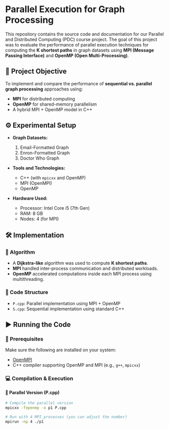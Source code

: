 # Parallel Execution for Graph Processing

This repository contains the source code and documentation for our Parallel and Distributed Computing (PDC) course project. The goal of this project was to evaluate the performance of parallel execution techniques for computing the **K shortest paths** in graph datasets using **MPI (Message Passing Interface)** and **OpenMP (Open Multi-Processing)**.

## 🧠 Project Objective

To implement and compare the performance of **sequential vs. parallel graph processing** approaches using:
- **MPI** for distributed computing
- **OpenMP** for shared-memory parallelism
- A hybrid MPI + OpenMP model in C++


## ⚙️ Experimental Setup

- **Graph Datasets:**
  1. Email-Formatted Graph
  2. Enron-Formatted Graph
  3. Doctor Who Graph

- **Tools and Technologies:**
  - C++ (with `mpicxx` and OpenMP)
  - MPI (OpenMPI)
  - OpenMP

- **Hardware Used:**
  - Processor: Intel Core i5 (7th Gen)
  - RAM: 8 GB
  - Nodes: 4 (for MPI)

## 🛠️ Implementation

### 🧮 Algorithm
- A **Dijkstra-like** algorithm was used to compute **K shortest paths**.
- **MPI** handled inter-process communication and distributed workloads.
- **OpenMP** accelerated computations inside each MPI process using multithreading.

### 📂 Code Structure
- `P.cpp`: Parallel implementation using MPI + OpenMP
- `S.cpp`: Sequential implementation using standard C++

## ▶️ Running the Code

### 🔧 Prerequisites

Make sure the following are installed on your system:
- [OpenMPI](https://www.open-mpi.org/)
- C++ compiler supporting OpenMP and MPI (e.g., `g++`, `mpicxx`)

### 💻 Compilation & Execution

#### 🔀 Parallel Version (P.cpp)

```bash
# Compile the parallel version
mpicxx -fopenmp -o p1 P.cpp

# Run with 4 MPI processes (you can adjust the number)
mpirun -np 4 ./p1
